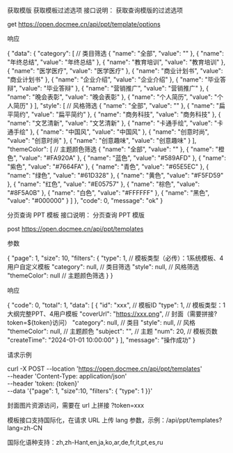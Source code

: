 获取模版
获取模板过滤选项
接口说明： 获取查询模版的过滤选项

get
https://open.docmee.cn/api/ppt/template/options

响应

{
"data": {
"category": [
// 类目筛选
{ "name": "全部", "value": "" },
{ "name": "年终总结", "value": "年终总结" },
{ "name": "教育培训", "value": "教育培训" },
{ "name": "医学医疗", "value": "医学医疗" },
{ "name": "商业计划书", "value": "商业计划书" },
{ "name": "企业介绍", "value": "企业介绍" },
{ "name": "毕业答辩", "value": "毕业答辩" },
{ "name": "营销推广", "value": "营销推广" },
{ "name": "晚会表彰", "value": "晚会表彰" },
{ "name": "个人简历", "value": "个人简历" }
],
"style": [
// 风格筛选
{ "name": "全部", "value": "" },
{ "name": "扁平简约", "value": "扁平简约" },
{ "name": "商务科技", "value": "商务科技" },
{ "name": "文艺清新", "value": "文艺清新" },
{ "name": "卡通手绘", "value": "卡通手绘" },
{ "name": "中国风", "value": "中国风" },
{ "name": "创意时尚", "value": "创意时尚" },
{ "name": "创意趣味", "value": "创意趣味" }
],
"themeColor": [
// 主题颜色筛选
{ "name": "全部", "value": "" },
{ "name": "橙色", "value": "#FA920A" },
{ "name": "蓝色", "value": "#589AFD" },
{ "name": "紫色", "value": "#7664FA" },
{ "name": "青色", "value": "#65E5EC" },
{ "name": "绿色", "value": "#61D328" },
{ "name": "黄色", "value": "#F5FD59" },
{ "name": "红色", "value": "#E05757" },
{ "name": "棕色", "value": "#8F5A0B" },
{ "name": "白色", "value": "#FFFFFF" },
{ "name": "黑色", "value": "#000000" }
]
},
"code": 0,
"message": "ok"
}

分页查询 PPT 模板
接口说明： 分页查询 PPT 模版

post
https://open.docmee.cn/api/ppt/templates

参数

{
"page": 1,
"size": 10,
"filters": {
"type": 1, // 模板类型（必传）：1系统模板、4用户自定义模板
"category": null, // 类目筛选
"style": null, // 风格筛选
"themeColor": null // 主题颜色筛选
}
}

响应

{
"code": 0,
"total": 1,
"data": [
{
"id": "xxx", // 模板ID
"type": 1, // 模板类型：1大纲完整PPT、4用户模板
"coverUrl": "https://xxx.png", // 封面（需要拼接?token=${token}访问）
"category": null, // 类目
"style": null, // 风格
"themeColor": null, // 主题颜色
"subject": "", // 主题
"num": 20, // 模板页数
"createTime": "2024-01-01 10:00:00"
}
],
"message": "操作成功"
}

请求示例

curl -X POST --location 'https://open.docmee.cn/api/ppt/templates' \
--header 'Content-Type: application/json' \
--header 'token: {token}' \
--data '{"page": 1, "size":10, "filters": { "type": 1 }}'

封面图片资源访问，需要在 url 上拼接 ?token=xxx

模板接口支持国际化，在请求 URL 上传 lang 参数，示例：/api/ppt/templates?lang=zh-CN

国际化语种支持：zh,zh-Hant,en,ja,ko,ar,de,fr,it,pt,es,ru

